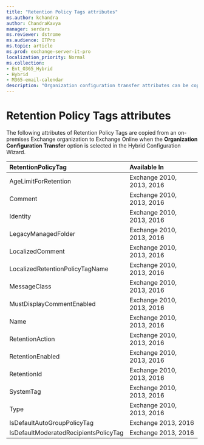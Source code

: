```yaml
---
title: "Retention Policy Tags attributes"
ms.author: kchandra
author: ChandraKavya
manager: serdars
ms.reviewer: dstrome
ms.audience: ITPro
ms.topic: article
ms.prod: exchange-server-it-pro
localization_priority: Normal
ms.collection:
- Ent_O365_Hybrid
- Hybrid
- M365-email-calendar
description: "Organization configuration transfer attributes can be copied by the Hybrid Configuration Wizard from your on-premises organization to Exchange Online to help simplify your hybrid deployment"
---
```


# Retention Policy Tags attributes

The following attributes of Retention Policy Tags are copied from an on-premises Exchange organization to Exchange Online when the **Organization Configuration Transfer** option is selected in the Hybrid Configuration Wizard.

|**RetentionPolicyTag**|**Available In**|
|:-----|:-----|
|AgeLimitForRetention|Exchange 2010, 2013, 2016|
|Comment|Exchange 2010, 2013, 2016|
|Identity|Exchange 2010, 2013, 2016|
|LegacyManagedFolder|Exchange 2010, 2013, 2016|
|LocalizedComment|Exchange 2010, 2013, 2016|
|LocalizedRetentionPolicyTagName|Exchange 2010, 2013, 2016|
|MessageClass|Exchange 2010, 2013, 2016|
|MustDisplayCommentEnabled|Exchange 2010, 2013, 2016|
|Name|Exchange 2010, 2013, 2016|
|RetentionAction|Exchange 2010, 2013, 2016|
|RetentionEnabled|Exchange 2010, 2013, 2016|
|RetentionId|Exchange 2010, 2013, 2016|
|SystemTag|Exchange 2010, 2013, 2016|
|Type|Exchange 2010, 2013, 2016|
|IsDefaultAutoGroupPolicyTag|Exchange 2013, 2016|
|IsDefaultModeratedRecipientsPolicyTag|Exchange 2013, 2016|
